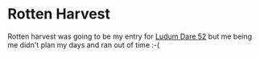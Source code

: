 # Rotten Harvest

Rotten harvest was going to be my entry for [Ludum Dare 52](https://ldjam.com/) but me being me didn't plan my days and ran out of time :-(

